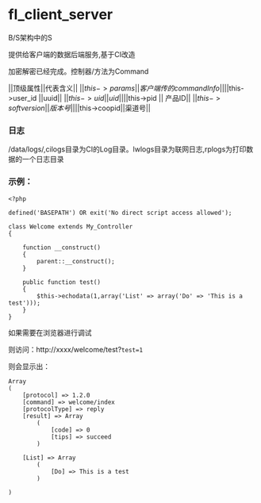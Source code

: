 fl_client_server
================

B/S架构中的S

提供给客户端的数据后端服务,基于CI改造

加密解密已经完成。控制器/方法为Command

||顶级属性||代表含义||
||$this->params||客户端传的commandInfo||
||$this->user_id ||uuid||
||$this->uid || uid||
||$this->pid || 产品ID||
||$this->softversion|| 版本号||
||$this->coopid||渠道号||

### 日志

/data/logs/,cilogs目录为CI的Log目录。lwlogs目录为联网日志,rplogs为打印数据的一个日志目录

### 示例：

	<?php

	defined('BASEPATH') OR exit('No direct script access allowed');

	class Welcome extends My_Controller
	{

		function __construct()
		{
			parent::__construct();
		}

		public function test()
		{
			$this->echodata(1,array('List' => array('Do' => 'This is a test')));
		}
	}
	
如果需要在浏览器进行调试

则访问：http://xxxx/welcome/test?`test=1`

则会显示出：

	Array
	(
		[protocol] => 1.2.0
		[command] => welcome/index
		[protocolType] => reply
		[result] => Array
			(
				[code] => 0
				[tips] => succeed
			)

		[List] => Array
			(
				[Do] => This is a test
			)

	)

